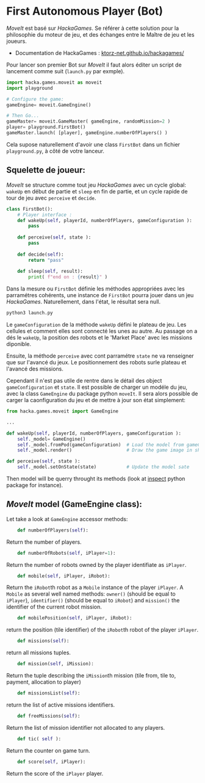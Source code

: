 # First Autonomous Player (Bot)

_MoveIt_ est basé sur _HackaGames_. 
Se référer à cette solution pour la philosophie du moteur de jeu, et des échanges entre le Maître de jeu et les joueurs.

- Documentation de HackaGames : [ktorz-net.github.io/hackagames/](https://ktorz-net.github.io/hackagames/)


Pour lancer son premier Bot sur _MoveIt_ il faut alors éditer un script de lancement comme suit (`launch.py` par exmple).

```python
import hacka.games.moveit as moveit
import playground

# Configure the game:
gameEngine= moveit.GameEngine()

# Then Go...
gameMaster= moveit.GameMaster( gameEngine, randomMission=2 )
player= playground.FirstBot()
gameMaster.launch( [player], gameEngine.numberOfPlayers() )
```

Cela supose naturellement d'avoir une class `FirstBot` dans un fichier `playground.py`, à côté de votre lanceur.

## Squelette de joueur:

_MoveIt_ se structure comme tout jeu _HackaGames_ avec un cycle global: `wakeUp` en début de partie et `sleep` en fin de partie, et un cycle rapide de tour de jeu avec `perceive` et `decide`.

```python
class FirstBot():
    # Player interface :
    def wakeUp(self, playerId, numberOfPlayers, gameConfiguration ):
        pass
    
    def perceive(self, state ):
        pass
    
    def decide(self):
        return "pass"
    
    def sleep(self, result):
        print( f"end on : {result}" )
```

Dans la mesure ou `FirstBot` définie les méthodes appropriées avec les parramétres cohérents, une instance de `FirstBot` pourra jouer dans un jeu _HackaGames_. Naturellement, dans l'état, le résultat sera null.

```sh
python3 launch.py
```

Le `gameConfiguration` de la méthode `wakeUp` défini le plateau de jeu.
Les cellules et comment elles sont connecté les unes au autre. 
Au passage on a dés le `wakeUp`, la position des robots et le 'Market Place' avec les missions diponible.

Ensuite, la méthode `perceive` avec cont parramétre `state` ne va renseigner que sur l'avancé du jeux. Le positionnement des robots surle plateau et l'avancé des missions.

Cependant il n'est pas utile de rentre dans le détail des object `gameConfiguration` et `state`. 
Il est possible de charger un modéle du jeu, avec la class `GameEngine` du package python `moveIt`.
Il sera alors possible de carger la caonfiguration du jeu et de mettre à jour son état simplement:

```python
from hacka.games.moveit import GameEngine

...

def wakeUp(self, playerId, numberOfPlayers, gameConfiguration ):
    self._model= GameEngine()
    self._model.fromPod(gameConfiguration)  # Load the model from gameConfiguration
    self._model.render()                    # Draw the game image in shot-moveIt.png

def perceive(self, state ):
    self._model.setOnState(state)           # Update the model sate
```

Then model will be querry throught its methods (look at [inspect](https://docs.python.org/3/library/inspect.html) python package for instance). 

## _MoveIt_ model (GameEngine class):

Let take a look at `GameEngine` accessor methods:

```python
    def numberOfPlayers(self):
```

Return the number of players.


```python
    def numberOfRobots(self, iPlayer=1):
```

Return the number of robots owned by the player identifiate as `iPlayer`.

```python
    def mobile(self, iPlayer, iRobot):
```

Return the `iRobot`th robot as a `Mobile` instance of the player `iPlayer`. 
A `Mobile` as several well named methods:  `owner()` (should be equal to `iPlayer`), `identifier()` (should be equal to `iRobot`) and `mission()` the identifier of the current robot mission.

```python
    def mobilePosition(self, iPlayer, iRobot):
```

return the position (tile identifier) of the `iRobot`th robot of the player `iPlayer`.

```python
    def missions(self):
```

return all missions tuples.

```python
    def mission(self, iMission):
```

Return the tuple describing the `iMission`th mission (tile from, tile to, payment, allocation to player)

```python
    def missionsList(self):
```

return the list of active missions identifiers.


```python
    def freeMissions(self):
```

Return the list of mission identifier not allocated to any players.


```python
    def tic( self ):
```

Return the counter on game turn.


```python
    def score(self, iPlayer):
```

Return the score of the `iPlayer` player.
